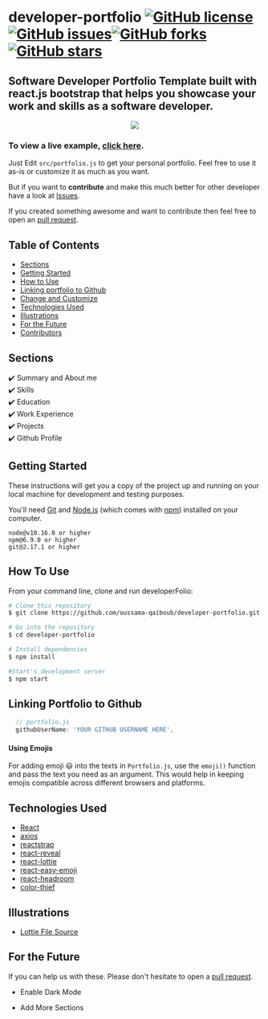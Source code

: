 # developer-portfolio <a href="https://github.com/oussama-qaiboub/developer-portfolio/blob/main/LICENSE"><img alt="GitHub license" src="https://img.shields.io/github/license/oussama-qaiboub/developer-portfolio"></a><a href="https://github.com/oussama-qaiboub/developer-portfolio/issues"><img alt="GitHub issues" src="https://img.shields.io/github/issues/oussama-qaiboub/developer-portfolio"></a><a href="https://github.com/oussama-qaiboub/developer-portfolio/network"><img alt="GitHub forks" src="https://img.shields.io/github/forks/oussama-qaiboub/developer-portfolio"></a> <a href="https://github.com/oussama-qaiboub/developer-portfolio/stargazers"><img alt="GitHub stars" src="https://img.shields.io/github/stars/oussama-qaiboub/developer-portfolio"></a> 
## Software Developer Portfolio Template built with react.js bootstrap that helps you showcase your work and skills as a software developer.

<p align="center">
  <kbd>
    <img src="https://github.com/oussama-qaiboub/developer-portfolio/blob/master/picture.PNG"></img>
  </kbd>
</p>

### To view a live example, **[click here](https://developer-portfolio.oussama-qaiboub.vercel.app/)**.

Just Edit `src/portfolio.js` to get your personal portfolio. Feel free to use it as-is or customize it as much as you want.

But if you want to **contribute** and make this much better for other developer have a look at [Issues](https://github.com/oussama-qaiboub/developer-portfolio/issues).


If you created something awesome and want to contribute then feel free to open an [pull request](https://github.com/oussama-qaiboub/developer-portfolio/pulls).

## Table of Contents
- [Sections](#sections)
- [Getting Started](#getting-started)
- [How to Use](#how-to-use)
- [Linking portfolio to Github](#linking-portfolio-to-github)
- [Change and Customize](#change-and-customize-every-section-according-to-your-need)
- [Technologies Used](#technologies-used)
- [Illustrations](#illustrations)
- [For the Future](#for-the-future)
- [Contributors](#project-maintainers)

## Sections
✔️ Summary and About me\
✔️ Skills\
✔️ Education\
✔️ Work Experience\
✔️ Projects\
✔️ Github Profile




## Getting Started

These instructions will get you a copy of the project up and running on your local machine for development and testing purposes.

You'll need [Git](https://git-scm.com) and [Node.js](https://nodejs.org/en/download/) (which comes with [npm](http://npmjs.com)) installed on your computer.

```
node@v10.16.0 or higher
npm@6.9.0 or higher
git@2.17.1 or higher
```
## How To Use 

From your command line, clone and run developerFolio:

```bash
# Clone this repository
$ git clone https://github.com/oussama-qaiboub/developer-portfolio.git

# Go into the repository
$ cd developer-portfolio

# Install dependencies
$ npm install

#Start's development server
$ npm start
```

## Linking Portfolio to Github

```javascript
  // portfolio.js
  githubUserName: 'YOUR GITHUB USERNAME HERE',
```

#### Using Emojis

For adding emoji 😃 into the texts in `Portfolio.js`, use the `emoji()` function and pass the text you need as an argument. This would help in keeping emojis compatible across different browsers and platforms.

## Technologies Used 

- [React](https://reactjs.org/)
- [axios](https://www.npmjs.com/package/axios)
- [reactstrap](https://reactstrap.github.io/)
- [react-reveal](https://www.react-reveal.com/)
- [react-lottie](https://www.npmjs.com/package/react-lottie)
- [react-easy-emoji](https://github.com/appfigures/react-easy-emoji)
- [react-headroom](https://github.com/KyleAMathews/react-headroom)
- [color-thief](https://github.com/lokesh/color-thief)

## Illustrations
- [Lottie File Source](https://lottiefiles.com)

## For the Future
If you can help us with these. Please don't hesitate to open a [pull request](https://github.com/saadpasta/developerFolio/pulls).

- Enable Dark Mode

- Add More Sections
